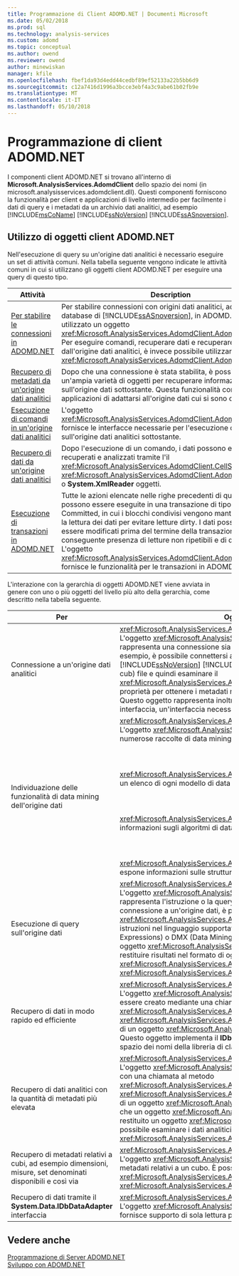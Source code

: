 ```yaml
---
title: Programmazione di Client ADOMD.NET | Documenti Microsoft
ms.date: 05/02/2018
ms.prod: sql
ms.technology: analysis-services
ms.custom: adomd
ms.topic: conceptual
ms.author: owend
ms.reviewer: owend
author: minewiskan
manager: kfile
ms.openlocfilehash: fbef1da93d4edd44cedbf89ef52133a22b5bb6d9
ms.sourcegitcommit: c12a7416d1996a3bcce3ebf4a3c9abe61b02fb9e
ms.translationtype: MT
ms.contentlocale: it-IT
ms.lasthandoff: 05/10/2018
---
```

# <a name="adomdnet-client-programming"></a>Programmazione di client ADOMD.NET
  I componenti client ADOMD.NET si trovano all'interno di **Microsoft.AnalysisServices.AdomdClient** dello spazio dei nomi (in microsoft.analysisservices.adomdclient.dll). Questi componenti forniscono la funzionalità per client e applicazioni di livello intermedio per facilmente i dati di query e i metadati da un archivio dati analitici, ad esempio [!INCLUDE[msCoName](../../includes/msconame-md.md)] [!INCLUDE[ssNoVersion](../../includes/ssnoversion-md.md)] [!INCLUDE[ssASnoversion](../../includes/ssasnoversion-md.md)].  
  
## <a name="using-the-adomdnet-client-objects"></a>Utilizzo di oggetti client ADOMD.NET  
 Nell'esecuzione di query su un'origine dati analitici è necessario eseguire un set di attività comuni. Nella tabella seguente vengono indicate le attività comuni in cui si utilizzano gli oggetti client ADOMD.NET per eseguire una query di questo tipo.  
  
|Attività|Description|  
|----------|-----------------|  
|[Per stabilire le connessioni in ADOMD.NET](../../analysis-services/multidimensional-models-adomd-net-client/connections-in-adomd-net.md)|Per stabilire connessioni con origini dati analitici, ad esempio database di [!INCLUDE[ssASnoversion](../../includes/ssasnoversion-md.md)], in ADOMD.NET viene utilizzato un oggetto <xref:Microsoft.AnalysisServices.AdomdClient.AdomdConnection>. Per eseguire comandi, recuperare dati e recuperare metadati dall'origine dati analitici, è invece possibile utilizzare l'oggetto <xref:Microsoft.AnalysisServices.AdomdClient.AdomdConnection>.|  
|[Recupero di metadati da un'origine dati analitici](../../analysis-services/multidimensional-models-adomd-net-client/retrieving-metadata-from-an-analytical-data-source.md)|Dopo che una connessione è stata stabilita, è possibile utilizzare un'ampia varietà di oggetti per recuperare informazioni sull'origine dati sottostante. Questa funzionalità consente alle applicazioni di adattarsi all'origine dati cui si sono connesse.|  
|[Esecuzione di comandi in un'origine dati analitici](../../analysis-services/multidimensional-models-adomd-net-client/executing-commands-against-an-analytical-data-source.md)|L'oggetto <xref:Microsoft.AnalysisServices.AdomdClient.AdomdCommand> fornisce le interfacce necessarie per l'esecuzione di comandi sull'origine dati analitici sottostante.|  
|[Recupero di dati da un'origine dati analitici](../../analysis-services/multidimensional-models-adomd-net-client/retrieving-data-from-an-analytical-data-source.md)|Dopo l'esecuzione di un comando, i dati possono essere recuperati e analizzati tramite l'il <xref:Microsoft.AnalysisServices.AdomdClient.CellSet>, <xref:Microsoft.AnalysisServices.AdomdClient.AdomdDataReader>, o **System.XmlReader** oggetti.|  
|[Esecuzione di transazioni in ADOMD.NET](../../analysis-services/multidimensional-models-adomd-net-client/connections-in-adomd-net-performing-transactions.md)|Tutte le azioni elencate nelle righe precedenti di questa tabella possono essere eseguite in una transazione di tipo Read Committed, in cui i blocchi condivisi vengono mantenuti durante la lettura dei dati per evitare letture dirty. I dati possono ancora essere modificati prima del termine della transazione, con la conseguente presenza di letture non ripetibili e di dati fantasma. L'oggetto <xref:Microsoft.AnalysisServices.AdomdClient.AdomdTransaction> fornisce le funzionalità per le transazioni in ADOMD.NET.|  
  
 L'interazione con la gerarchia di oggetti ADOMD.NET viene avviata in genere con uno o più oggetti del livello più alto della gerarchia, come descritto nella tabella seguente.  
  
|Per|Oggetto da utilizzare|  
|--------|---------------------|  
|Connessione a un'origine dati analitici|<xref:Microsoft.AnalysisServices.AdomdClient.AdomdConnection><br /> L'oggetto <xref:Microsoft.AnalysisServices.AdomdClient.AdomdConnection> rappresenta una connessione sia a un'origine dati che ai metadati relativi. Ad esempio, è possibile connettersi a un [!INCLUDE[msCoName](../../includes/msconame-md.md)] [!INCLUDE[ssNoVersion](../../includes/ssnoversion-md.md)] [!INCLUDE[ssASnoversion](../../includes/ssasnoversion-md.md)] cubo locale (con estensione cub) file e quindi esaminare il <xref:Microsoft.AnalysisServices.AdomdClient.AdomdConnection.Cubes%2A> proprietà per ottenere i metadati relativi ai cubi presenti nell'origine dati analitici. Questo oggetto rappresenta inoltre l'implementazione del **IDbConnection** interfaccia, un'interfaccia necessaria per tutti i provider di dati .NET Framework.|  
|Individuazione delle funzionalità di data mining dell'origine dati|<xref:Microsoft.AnalysisServices.AdomdClient.AdomdConnection><br /> L'oggetto <xref:Microsoft.AnalysisServices.AdomdClient.AdomdConnection> espone numerose raccolte di data mining:<br /><br /><br /><br /> <xref:Microsoft.AnalysisServices.AdomdClient.MiningModelCollection> che contiene un elenco di ogni modello di data mining nell'origine dati.<br /><br /><br /><br /> <xref:Microsoft.AnalysisServices.AdomdClient.MiningServiceCollection> che fornisce informazioni sugli algoritmi di data mining disponibili.<br /><br /><br /><br /> <xref:Microsoft.AnalysisServices.AdomdClient.MiningStructureCollection> che espone informazioni sulle strutture di data mining nel server.|  
|Esecuzione di query sull'origine dati|<xref:Microsoft.AnalysisServices.AdomdClient.AdomdCommand><br /> L'oggetto <xref:Microsoft.AnalysisServices.AdomdClient.AdomdCommand> rappresenta l'istruzione o la query che verrà inviata al server. Una volta stabilita una connessione a un'origine dati, è possibile utilizzare l'oggetto <xref:Microsoft.AnalysisServices.AdomdClient.AdomdCommand> per eseguire istruzioni nel linguaggio supportato, ad esempio MDX (Multidimensional Expressions) o DMX (Data Mining Extensions). È inoltre possibile utilizzare un oggetto <xref:Microsoft.AnalysisServices.AdomdClient.AdomdCommand> per restituire risultati nel formato di oggetti <xref:Microsoft.AnalysisServices.AdomdClient.CellSet> o <xref:Microsoft.AnalysisServices.AdomdClient.AdomdDataReader>.|  
|Recupero di dati in modo rapido ed efficiente|<xref:Microsoft.AnalysisServices.AdomdClient.AdomdDataReader><br /> L'oggetto <xref:Microsoft.AnalysisServices.AdomdClient.AdomdDataReader> può essere creato mediante una chiamata al metodo <xref:Microsoft.AnalysisServices.AdomdClient.AdomdCommand.Execute%2A> o <xref:Microsoft.AnalysisServices.AdomdClient.AdomdCommand.ExecuteReader%2A> di un oggetto <xref:Microsoft.AnalysisServices.AdomdClient.AdomdCommand>. Questo oggetto implementa il **IDbDataReader** interfaccia dal **System. Data** dello spazio dei nomi della libreria di classi .NET Framework.|  
|Recupero di dati analitici con la quantità di metadati più elevata|<xref:Microsoft.AnalysisServices.AdomdClient.CellSet><br /> L'oggetto <xref:Microsoft.AnalysisServices.AdomdClient.CellSet> può essere creato con una chiamata al metodo <xref:Microsoft.AnalysisServices.AdomdClient.AdomdCommand.Execute%2A> o <xref:Microsoft.AnalysisServices.AdomdClient.AdomdCommand.ExecuteCellSet%2A> di un oggetto <xref:Microsoft.AnalysisServices.AdomdClient.AdomdCommand>. Dopo che un oggetto <xref:Microsoft.AnalysisServices.AdomdClient.AdomdCommand> ha restituito un oggetto <xref:Microsoft.AnalysisServices.AdomdClient.CellSet>, è possibile esaminare i dati analitici contenuti da <xref:Microsoft.AnalysisServices.AdomdClient.CellSet>.|  
|Recupero di metadati relativi a cubi, ad esempio dimensioni, misure, set denominati disponibili e così via|<xref:Microsoft.AnalysisServices.AdomdClient.CubeDef><br /> L'oggetto <xref:Microsoft.AnalysisServices.AdomdClient.CubeDef> rappresenta metadati relativi a un cubo. È possibile fare riferimento all'oggetto <xref:Microsoft.AnalysisServices.AdomdClient.CubeDef> da <xref:Microsoft.AnalysisServices.AdomdClient.AdomdConnection>.|  
|Recupero di dati tramite il **System.Data.IDbDataAdapter** interfaccia|<xref:Microsoft.AnalysisServices.AdomdClient.AdomdDataAdapter><br /> L'oggetto <xref:Microsoft.AnalysisServices.AdomdClient.AdomdDataAdapter> fornisce supporto di sola lettura per le applicazioni client .NET Framework esistenti.|  
  
## <a name="see-also"></a>Vedere anche  
 [Programmazione di Server ADOMD.NET](../../analysis-services/multidimensional-models-adomd-net-server/adomd-net-server-programming.md)   
 [Sviluppo con ADOMD.NET](../../analysis-services/multidimensional-models/adomd-net/developing-with-adomd-net.md)  
  
  

